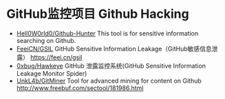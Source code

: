 # GitHub监控项目 Github Hacking
- [Hell0W0rld0/Github-Hunter](https://github.com/Hell0W0rld0/Github-Hunter) This tool is for sensitive information searching on Github.
- [FeeiCN/GSIL](https://github.com/FeeiCN/GSIL) GitHub Sensitive Information Leakage（GitHub敏感信息泄露） https://feei.cn/gsil
- [0xbug/Hawkeye](https://github.com/0xbug/Hawkeye) GitHub 泄露监控系统(GitHub Sensitive Information Leakage Monitor Spider)
- [UnkL4b/GitMiner](https://github.com/UnkL4b/GitMiner) Tool for advanced mining for content on Github http://www.freebuf.com/sectool/181986.html